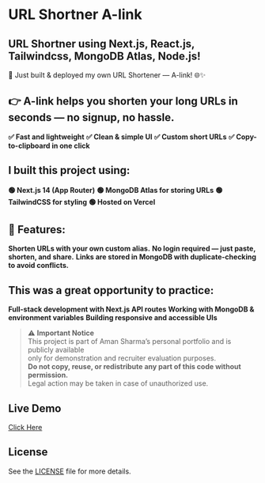 # URL Shortner A-link 

 ## URL Shortner using Next.js, React.js, Tailwindcss, MongoDB Atlas, Node.js!

🚀 Just built & deployed my own URL Shortener — A-link! 🌐✨

## 👉 A-link helps you shorten your long URLs in seconds — no signup, no hassle.

**✅ Fast and lightweight**
**✅ Clean & simple UI**
**✅ Custom short URLs**
**✅ Copy-to-clipboard in one click**

## I built this project using:

**🟢 Next.js 14 (App Router)**
**🟢 MongoDB Atlas for storing URLs**
**🟢 TailwindCSS for styling**
**🟢 Hosted on Vercel**

## 🔗 Features:

**Shorten URLs with your own custom alias.**
**No login required — just paste, shorten, and share.**
**Links are stored in MongoDB with duplicate-checking to avoid conflicts.**


## This was a great opportunity to practice:

**Full-stack development with Next.js API routes**
**Working with MongoDB & environment variables**
**Building responsive and accessible UIs**

> ⚠️ **Important Notice**  
> This project is part of Aman Sharma’s personal portfolio and is publicly available  
> only for demonstration and recruiter evaluation purposes.  
> **Do not copy, reuse, or redistribute any part of this code without permission.**  
> Legal action may be taken in case of unauthorized use.

## Live Demo
[Click Here](https://a-link-gamma.vercel.app/)

## License
See the [LICENSE](./LICENSE) file for more details.
